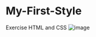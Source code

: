 # My-First-Style
Exercise HTML and CSS
![image](https://user-images.githubusercontent.com/89823572/184527793-0d70bfe1-1b7b-4cfe-a529-1367c608dd46.png)
